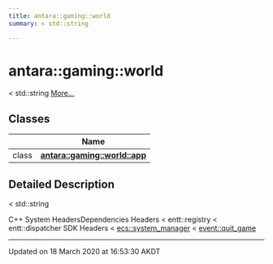 ```yaml
---
title: antara::gaming::world
summary: < std::string  

---
```


# antara::gaming::world




< std::string  [More...](#detailed-description)






## Classes

|                | Name           |
| -------------- | -------------- |
| class | **[antara::gaming::world::app](Classes/classantara_1_1gaming_1_1world_1_1app.md)**  |






## Detailed Description

< std::string 

























C++ System HeadersDependencies Headers < entt::registry < entt::dispatcher SDK Headers < [ecs::system_manager](Classes/classantara_1_1gaming_1_1ecs_1_1system__manager.md) < [event::quit_game](Classes/structantara_1_1gaming_1_1event_1_1quit__game.md)








-------------------------------

Updated on 18 March 2020 at 16:53:30 AKDT